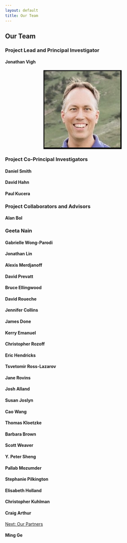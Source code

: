 ```yaml
---
layout: default
title: Our Team
---
```


## Our Team


### Project Lead and Principal Investigator

#### Jonathan Vigh

<img src="../../images/people/Jonathan_Vigh_head_shot_foothills_2019.PNG" alt="Head shot of Jonathan Vigh with backdrop of the Flatirons" style="display: block; margin: auto; max-height: 300px;">


### Project Co-Principal Investigators

#### Daniel Smith

#### David Hahn

#### Paul Kucera


### Project Collaborators and Advisors

#### Alan Bol

### Geeta Nain

#### Gabrielle Wong-Parodi

#### Jonathan Lin

#### Alexis Merdjanoff

#### David Prevatt

#### Bruce Ellingwood

#### David Roueche

#### Jennifer Collins

#### James Done

#### Kerry Emanuel

#### Christopher Rozoff

#### Eric Hendricks

#### Tsvetomir Ross-Lazarov

#### Jane Rovins

#### Josh Alland

#### Susan Joslyn

#### Cao Wang

#### Thomas Kloetzke

#### Barbara Brown

#### Scott Weaver

#### Y. Peter Sheng

#### Pallab Mozumder

#### Stephanie Pilkington

#### Elisabeth Holland

#### Christopher Kuhlman

#### Craig Arthur

[Next: Our Partners](partners.html)

#### Ming Ge 


